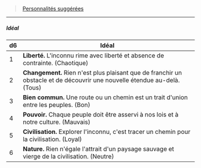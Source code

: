 ﻿---
!PersonalityIdealItem
Id: background_explorateur_hd.md#idéal
ParentLink: background_explorateur_hd.md#personnalités-suggérées
Name: Idéal
ParentName: Personnalités suggérées
NameLevel: 5
Attributes: {}
---
> [Personnalités suggérées](hd_background_explorateur_personnalites_suggerees.md)

---

##### Idéal

|d6|Idéal|
|---|---|
|1|**Liberté.** L'inconnu rime avec liberté et absence de contrainte. (Chaotique)|
|2|**Changement.** Rien n'est plus plaisant que de franchir un obstacle et de découvrir une nouvelle étendue au-delà. (Tous)|
|3|**Bien commun.** Une route ou un chemin est un trait d'union entre les peuples. (Bon)|
|4|**Pouvoir.** Chaque peuple doit être asservi à nos lois et à notre culture. (Mauvais)|
|5|**Civilisation.** Explorer l'inconnu, c'est tracer un chemin pour la civilisation. (Loyal)|
|6|**Nature.** Rien n'égale l'attrait d'un paysage sauvage et vierge de la civilisation. (Neutre)|

